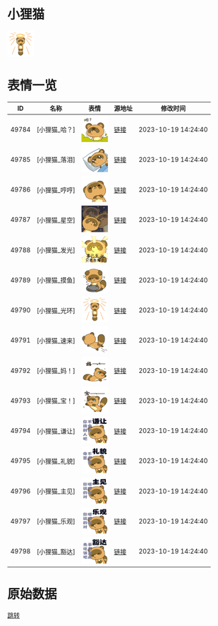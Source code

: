 # 小狸猫

<img src="./cover.png" height="60" alt="cover" />

# 表情一览

|ID|名称|表情|源地址|修改时间|
|----|----|----|----|----|
|49784|[小狸猫_哈？]|<img src="./pic/049784_%5B小狸猫_哈？%5D.png" height="60" alt="哈？"/>|[链接](https://i0.hdslb.com/bfs/garb/0a36b9212bdcc8db3a4feae98873be0c71986fd1.png)|2023-10-19 14:24:40|
|49785|[小狸猫_落泪]|<img src="./pic/049785_%5B小狸猫_落泪%5D.png" height="60" alt="落泪"/>|[链接](https://i0.hdslb.com/bfs/garb/6c781ac1e2c03a31b5cf8340a77061ff8917857a.png)|2023-10-19 14:24:40|
|49786|[小狸猫_哼哼]|<img src="./pic/049786_%5B小狸猫_哼哼%5D.png" height="60" alt="哼哼"/>|[链接](https://i0.hdslb.com/bfs/garb/5517e27876e954b9f24a706b485640f761e3bb28.png)|2023-10-19 14:24:40|
|49787|[小狸猫_星空]|<img src="./pic/049787_%5B小狸猫_星空%5D.png" height="60" alt="星空"/>|[链接](https://i0.hdslb.com/bfs/garb/b8cb74284d815ec9d0e377339b7699965fe28f8f.png)|2023-10-19 14:24:40|
|49788|[小狸猫_发光]|<img src="./pic/049788_%5B小狸猫_发光%5D.png" height="60" alt="发光"/>|[链接](https://i0.hdslb.com/bfs/garb/f9e911da937c6bea9a8d48e345998c6f9b6feb62.png)|2023-10-19 14:24:40|
|49789|[小狸猫_摸鱼]|<img src="./pic/049789_%5B小狸猫_摸鱼%5D.png" height="60" alt="摸鱼"/>|[链接](https://i0.hdslb.com/bfs/garb/1fff251d86761ae02b3b581023ab7b36df124881.png)|2023-10-19 14:24:40|
|49790|[小狸猫_光环]|<img src="./pic/049790_%5B小狸猫_光环%5D.png" height="60" alt="光环"/>|[链接](https://i0.hdslb.com/bfs/garb/12b8582e1a9e39f6cd953f7cf1f1acc78e8ed2b8.png)|2023-10-19 14:24:40|
|49791|[小狸猫_速来]|<img src="./pic/049791_%5B小狸猫_速来%5D.png" height="60" alt="速来"/>|[链接](https://i0.hdslb.com/bfs/garb/a66ff1a1870db3f2b05f16d84e642ec77f85c0e4.png)|2023-10-19 14:24:40|
|49792|[小狸猫_妈！]|<img src="./pic/049792_%5B小狸猫_妈！%5D.png" height="60" alt="妈！"/>|[链接](https://i0.hdslb.com/bfs/garb/cac83e6b88e420277ec956d9777c8dee9be4567e.png)|2023-10-19 14:24:40|
|49793|[小狸猫_宝！]|<img src="./pic/049793_%5B小狸猫_宝！%5D.png" height="60" alt="宝！"/>|[链接](https://i0.hdslb.com/bfs/garb/7e348b338b2305da82f54c71cfadaeab4706fc7a.png)|2023-10-19 14:24:40|
|49794|[小狸猫_谦让]|<img src="./pic/049794_%5B小狸猫_谦让%5D.png" height="60" alt="谦让"/>|[链接](https://i0.hdslb.com/bfs/garb/2b6090fd21b9dc78f2b98ef2630c3b9ede1f2a4c.png)|2023-10-19 14:24:40|
|49795|[小狸猫_礼貌]|<img src="./pic/049795_%5B小狸猫_礼貌%5D.png" height="60" alt="礼貌"/>|[链接](https://i0.hdslb.com/bfs/garb/46186a570330cee66a666c825deb09cbbc4e7ad6.png)|2023-10-19 14:24:40|
|49796|[小狸猫_主见]|<img src="./pic/049796_%5B小狸猫_主见%5D.png" height="60" alt="主见"/>|[链接](https://i0.hdslb.com/bfs/garb/9fd07bb1b5958900ce5e39d5b9c14f5c81bb8710.png)|2023-10-19 14:24:40|
|49797|[小狸猫_乐观]|<img src="./pic/049797_%5B小狸猫_乐观%5D.png" height="60" alt="乐观"/>|[链接](https://i0.hdslb.com/bfs/garb/d7db217e14a36b79ab635ae69faf5013d5da8e8a.png)|2023-10-19 14:24:40|
|49798|[小狸猫_豁达]|<img src="./pic/049798_%5B小狸猫_豁达%5D.png" height="60" alt="豁达"/>|[链接](https://i0.hdslb.com/bfs/garb/efb3ea4429cd40e039f04562649150e18a2f8443.png)|2023-10-19 14:24:40|

# 原始数据

[跳转](./raw.json)

